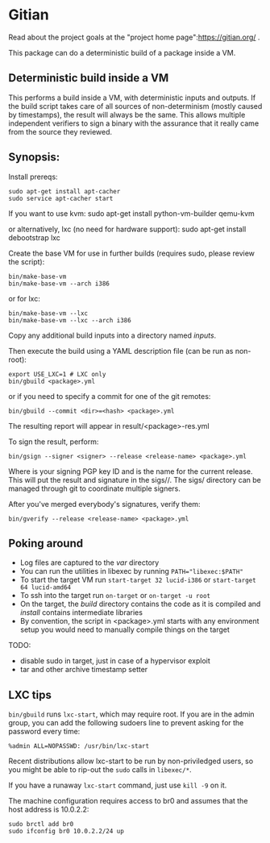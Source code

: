 #  Gitian

Read about the project goals at the "project home page":https://gitian.org/ .

This package can do a deterministic build of a package inside a VM.

## Deterministic build inside a VM

This performs a build inside a VM, with deterministic inputs and outputs.  If the build script takes care of all sources of non-determinism (mostly caused by timestamps), the result will always be the same.  This allows multiple independent verifiers to sign a binary with the assurance that it really came from the source they reviewed.

## Synopsis:

Install prereqs:

    sudo apt-get install apt-cacher
    sudo service apt-cacher start

If you want to use kvm:
    sudo apt-get install python-vm-builder qemu-kvm

or alternatively, lxc (no need for hardware support):
    sudo apt-get install debootstrap lxc

Create the base VM for use in further builds (requires sudo, please review the script):

    bin/make-base-vm
    bin/make-base-vm --arch i386

or for lxc:

    bin/make-base-vm --lxc
    bin/make-base-vm --lxc --arch i386

Copy any additional build inputs into a directory named _inputs_.

Then execute the build using a YAML description file (can be run as non-root):

    export USE_LXC=1 # LXC only
    bin/gbuild <package>.yml

or if you need to specify a commit for one of the git remotes:

    bin/gbuild --commit <dir>=<hash> <package>.yml

The resulting report will appear in result/\<package\>-res.yml

To sign the result, perform:

    bin/gsign --signer <signer> --release <release-name> <package>.yml

Where <signer> is your signing PGP key ID and <release-name> is the name for the current release.  This will put the result and signature in the sigs/<package>/<release-name>.  The sigs/<package> directory can be managed through git to coordinate multiple signers.

After you've merged everybody's signatures, verify them:

    bin/gverify --release <release-name> <package>.yml

## Poking around

* Log files are captured to the _var_ directory
* You can run the utilities in libexec by running `PATH="libexec:$PATH"`
* To start the target VM run `start-target 32 lucid-i386` or `start-target 64 lucid-amd64`
* To ssh into the target run `on-target` or `on-target -u root`
* On the target, the _build_ directory contains the code as it is compiled and _install_ contains intermediate libraries
* By convention, the script in \<package\>.yml starts with any environment setup you would need to manually compile things on the target

TODO:
- disable sudo in target, just in case of a hypervisor exploit
- tar and other archive timestamp setter

## LXC tips

`bin/gbuild` runs `lxc-start`, which may require root.  If you are in the admin group, you can add the following sudoers line to prevent asking for the password every time:

    %admin ALL=NOPASSWD: /usr/bin/lxc-start

Recent distributions allow lxc-start to be run by non-priviledged users, so you might be able to rip-out the `sudo` calls in `libexec/*`.

If you have a runaway `lxc-start` command, just use `kill -9` on it.

The machine configuration requires access to br0 and assumes that the host address is 10.0.2.2:

    sudo brctl add br0
    sudo ifconfig br0 10.0.2.2/24 up

